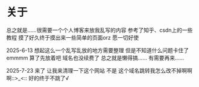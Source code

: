 关于
=====
总之就是……很需要一个个人博客来放我乱写的内容
参考了知乎、csdn上的一些教程
摸了好久终于摸出来一些简单的页面orz
愿一切好使

2025-6-13 想起这么一个乱写乱放的地方需要整理 但是不知道什么问题卡住了emmmm 算了先放着吧 域名也没续费了 总之就是懒得搞…… 有需要再来……

2025-7-23 来了 让我来清理一下这个网站 不是 这个域名跳转我怎么改不掉啊啊啊::>_<:: 好的终于不跳了√
